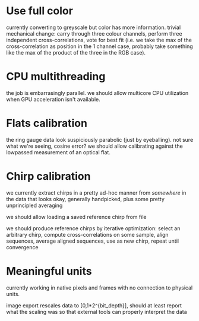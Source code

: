 # Use full color
currently converting to greyscale but color has more information.
trivial mechanical change: carry through three colour channels, perform three independent cross-correlations, vote for best fit (i.e. we take the max of the cross-correlation as position in the 1 channel case, probably take something like the max of the product of the three in the RGB case).

# CPU multithreading
the job is embarrasingly parallel. we should allow multicore CPU utilization when GPU acceleration isn't available.

# Flats calibration
the ring gauge data look suspiciously parabolic (just by eyeballing). not sure what we're seeing, cosine error? we should allow calibrating against the lowpassed measurement of an optical flat.

# Chirp calibration
we currently extract chirps in a pretty ad-hoc manner from *somewhere* in the data that looks okay, generally handpicked, plus some pretty unprincipled averaging

we should allow loading a saved reference chirp from file

we should produce reference chirps by iterative optimization: select an arbitrary chirp, compute cross-correlations on some sample, align sequences, average aligned sequences, use as new chirp, repeat until convergence

# Meaningful units
currently working in native pixels and frames with no connection to physical units.

image export rescales data to [0,1*2^{bit_depth}], should at least report what the scaling was so that external tools can properly interpret the data
